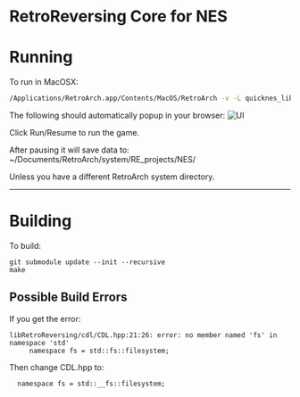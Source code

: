 # RetroReversing Core for NES



# Running
To run in MacOSX:
```bash
/Applications/RetroArch.app/Contents/MacOS/RetroArch -v -L quicknes_libretro.dylib yourgame.nes
```

The following should automatically popup in your browser:
![UI](https://github.com/user-attachments/assets/3cab894d-5821-41b4-a369-ade4a2c38069)

Click Run/Resume to run  the game.

After pausing it will save data to:
~/Documents/RetroArch/system/RE_projects/NES/

Unless you have a different RetroArch system directory.

---
# Building
To build:
```
git submodule update --init --recursive
make
```

## Possible Build Errors

If you get the error:
```
libRetroReversing/cdl/CDL.hpp:21:26: error: no member named 'fs' in namespace 'std'
     namespace fs = std::fs::filesystem;
```

Then change CDL.hpp to:
```
  namespace fs = std::__fs::filesystem;
```
